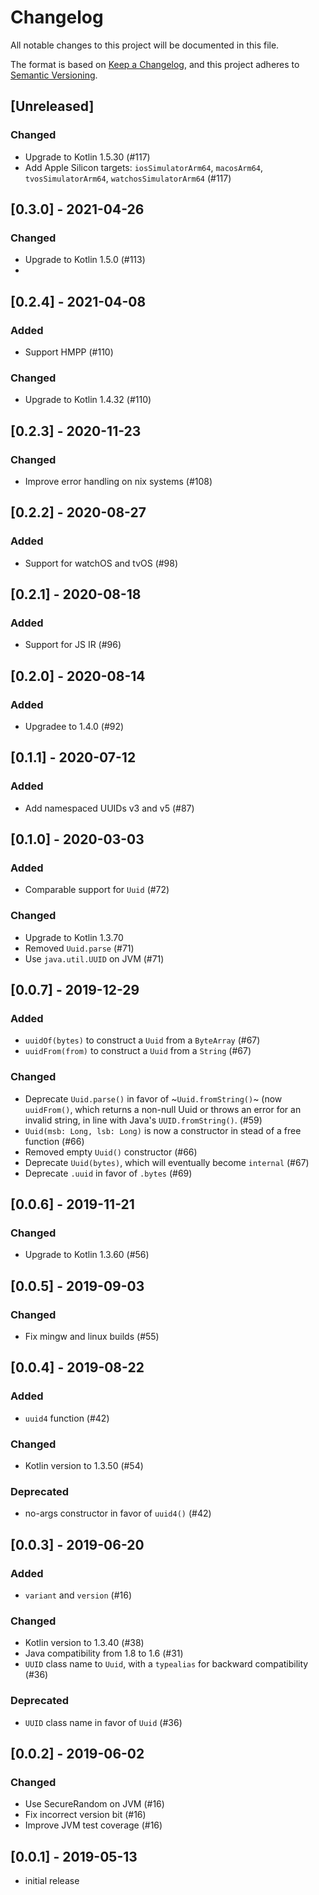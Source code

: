# Changelog

All notable changes to this project will be documented in this file.

The format is based on [Keep a Changelog](https://keepachangelog.com/), and this
project adheres to [Semantic Versioning](https://semver.org/).

## [Unreleased]
### Changed
- Upgrade to Kotlin 1.5.30 (#117)
- Add Apple Silicon targets: `iosSimulatorArm64`, `macosArm64`, `tvosSimulatorArm64`, `watchosSimulatorArm64` (#117) 

## [0.3.0] - 2021-04-26
### Changed
- Upgrade to Kotlin 1.5.0 (#113)
- 
## [0.2.4] - 2021-04-08
### Added
- Support HMPP (#110)
### Changed
- Upgrade to Kotlin 1.4.32 (#110)

## [0.2.3] - 2020-11-23
### Changed
- Improve error handling on nix systems (#108)

## [0.2.2] - 2020-08-27
### Added
- Support for watchOS and tvOS (#98)

## [0.2.1] - 2020-08-18
### Added
- Support for JS IR (#96)

## [0.2.0] - 2020-08-14
### Added
- Upgradee to 1.4.0 (#92)

## [0.1.1] - 2020-07-12
### Added
- Add namespaced UUIDs v3 and v5 (#87)

## [0.1.0] - 2020-03-03
### Added
- Comparable support for `Uuid` (#72)
### Changed
- Upgrade to Kotlin 1.3.70
- Removed `Uuid.parse` (#71)
- Use `java.util.UUID` on JVM (#71)

## [0.0.7] - 2019-12-29
### Added
- `uuidOf(bytes)` to construct a `Uuid` from a `ByteArray` (#67)
- `uuidFrom(from)` to construct a `Uuid` from a `String` (#67)
### Changed
- Deprecate `Uuid.parse()` in favor of ~`Uuid.fromString()`~ (now `uuidFrom()`, which returns a non-null Uuid or throws an error for an invalid string, in line with Java's `UUID.fromString()`. (#59)
- `Uuid(msb: Long, lsb: Long)` is now a constructor in stead of a free function (#66)
- Removed empty `Uuid()` constructor (#66)
- Deprecate `Uuid(bytes)`, which will eventually become `internal` (#67)
- Deprecate `.uuid` in favor of `.bytes` (#69)

## [0.0.6] - 2019-11-21
### Changed
- Upgrade to Kotlin 1.3.60 (#56)

## [0.0.5] - 2019-09-03
### Changed
- Fix mingw and linux builds (#55)

## [0.0.4] - 2019-08-22
### Added
- `uuid4` function (#42)
### Changed
- Kotlin version to 1.3.50 (#54)
### Deprecated
- no-args constructor in favor of `uuid4()` (#42)

## [0.0.3] - 2019-06-20
### Added
- `variant` and `version` (#16)
### Changed
- Kotlin version to 1.3.40 (#38)
- Java compatibility from 1.8 to 1.6 (#31)
- `UUID` class name to `Uuid`, with a `typealias` for backward compatibility (#36)
### Deprecated
- `UUID` class name in favor of `Uuid` (#36)

## [0.0.2] - 2019-06-02
### Changed
- Use SecureRandom on JVM (#16)
- Fix incorrect version bit (#16)
- Improve JVM test coverage (#16)

## [0.0.1] - 2019-05-13
- initial release
